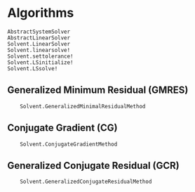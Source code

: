 # Algorithms

```@docs
AbstractSystemSolver
AbstractLinearSolver
Solvent.LinearSolver
Solvent.linearsolve!
Solvent.settolerance!
Solvent.LSinitialize!
Solvent.LSsolve!
```

## Generalized Minimum Residual (GMRES)
```@docs
    Solvent.GeneralizedMinimalResidualMethod
```

## Conjugate Gradient (CG)
```@docs
    Solvent.ConjugateGradientMethod
```

## Generalized Conjugate Residual (GCR)
```@docs
    Solvent.GeneralizedConjugateResidualMethod
```